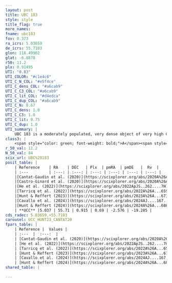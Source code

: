 ```yaml
---
layout: post
title: UBC 183
style: style
title_flag: true
more_names: 
fname: ubc183
fov: 0.373
ra_icrs: 5.03659
de_icrs: 55.7103
glon: 118.49902
glat: -6.8878
r50: 11.2
plx: 0.91495
UTI: "0.83"
UTI_COLOR: "#c1e4c6"
UTI_C_N_COL: "#e5f4ce"
UTI_C_dens_COL: "#a6cab9"
UTI_C_C3_COL: "#a6cab9"
UTI_C_lit_COL: "#d4edca"
UTI_C_dup_COL: "#a6cab9"
UTI_C_N: 0.67
UTI_C_dens: 1.0
UTI_C_C3: 1.0
UTI_C_lit: 0.75
UTI_C_dup: 1.0
UTI_summary: |
    UBC 183 is a moderately populated, very dense object of very high C3 quality. It is well-studied in the literature.
class3: |
    <span style="color: green; font-weight: bold;">A</span><span style="color: green; font-weight: bold;">A</span>
r_50_val: 11.2
N_50_val: 84
scix_url: UBC%20183
posit_table: |
    | Reference    | RA    | DEC   | Plx  | pmRA  | pmDE   |  Rv  |
    | :---         | :---: | :---: | :---: | :---: | :---: | :---: |
    |[Cantat-Gaudin et al. (2020)](https://scixplorer.org/abs/2020A%26A...640A...1C) | 5.005 | 55.714 | 0.934 | 0.661 | -2.507 | -- |
    |[Castro-Ginard et al. (2020)](https://scixplorer.org/abs/2020A%26A...635A..45C) | 5.001 | 55.699 | 0.932 | 0.669 | -2.501 | -- |
    |[He et al. (2022)](https://scixplorer.org/abs/2022ApJS..262....7H) | 5.065 | 55.721 | 0.912 | 0.694 | -2.568 | -- |
    |[Tarricq et al. (2022)](https://scixplorer.org/abs/2022A%26A...659A..59T) | 5.007 | 55.735 | 0.92 | 0.662 | -2.565 | -- |
    |[Hunt & Reffert (2023)](https://scixplorer.org/abs/2023A%26A...673A.114H) | 5.032 | 55.733 | 0.91 | 0.702 | -2.597 | -21.238 |
    |[Cavallo et al. (2024)](https://scixplorer.org/abs/2024AJ....167...12C) | 5.007 | 55.697 | 0.913 | -- | -- | -- |
    |[Hunt & Reffert (2024)](https://scixplorer.org/abs/2024A%26A...686A..42H) | 5.032 | 55.733 | 0.91 | 0.702 | -2.597 | -21.238 |
    | **UCC** |5.037 | 55.71 | 0.915 | 0.69 | -2.576 | -19.285 | 
cds_radec: 5.03659,+55.7103
carousel: UCC_HUNT23_CANTAT20
fpars_table: |
    | Reference |  Values |
    | :---  |  :---:  |
    | [Cantat-Gaudin et al. (2020)](https://scixplorer.org/abs/2020A%26A...640A...1C) | `AVNN=0.37, DMNN=10.1, AgeNN=7.82` |
    | [He et al. (2022)](https://scixplorer.org/abs/2022ApJS..262....7H) | `A0=0.9, logAge=7.9` |
    | [Tarricq et al. (2022)](https://scixplorer.org/abs/2022A%26A...659A..59T) | `Dist=1020, logAgeNN=7.83` |
    | [Hunt & Reffert (2023)](https://scixplorer.org/abs/2023A%26A...673A.114H) | `AV50=0.597, diffAV50=0.67, MOD50=10.105, logAge50=8.101` |
    | [Cavallo et al. (2024)](https://scixplorer.org/abs/2024AJ....167...12C) | `AV50=0.59, dMod50=9.83, logAge50=8.62, [Fe/H]50=-0.1` |
    | [Hunt & Reffert (2024)](https://scixplorer.org/abs/2024A%26A...686A..42H) | `MassJ=206.039` |
shared_table: |
    
---
```

